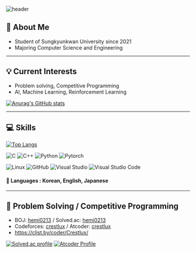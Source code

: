 ![header](https://capsule-render.vercel.app/api?type=waving&color=gradient&customColorList=1,10&height=220&section=header&text=crestlux&fontSize=70)
## 👋 About Me 

- Student of Sungkyunkwan University since 2021
- Majoring Computer Science and Engineering
***
## 💡 Current Interests
- Problem solving, Competitive Programming
- AI, Machine Learning, Reinforcement Learning

[![Anurag's GitHub stats](https://github-readme-stats.vercel.app/api?username=crestlux&show_icons=true&theme=dracula)](https://github.com/anuraghazra/github-readme-stats)
***
## 💻 Skills
[![Top Langs](https://github-readme-stats.vercel.app/api/top-langs/?username=crestlux&layout=compact&langs_count=10)](https://github.com/anuraghazra/github-readme-stats)

![C](https://img.shields.io/badge/c-%2300599C.svg?style=for-the-badge&logo=c&logoColor=white&style=flat-square)
![C++](https://img.shields.io/badge/c++-%2300599C.svg?style=for-the-badge&logo=c%2B%2B&logoColor=white&style=flat-square)
![Python](https://img.shields.io/badge/python-3670A0?style=for-the-badge&logo=python&logoColor=ffdd54&style=flat-square)
![Pytorch](https://img.shields.io/badge/PyTorch-EE4C2C?logo=pytorch&logoColor=white&style=flat-square)

<!--
![Android](https://img.shields.io/badge/Android-3DDC84?logo=android&logoColor=white&style=flat-square)
![JAX](https://img.shields.io/badge/JAX-0056B3?style=for-the-badge&logoColor=white&style=flat-square)
-->

![Linux](https://img.shields.io/badge/Linux-FCC624?style=for-the-badge&logo=linux&logoColor=black&style=flat-square)
![GitHub](https://img.shields.io/badge/github-%23121011.svg?style=for-the-badge&logo=github&logoColor=white&style=flat-square)
![Visual Studio](https://img.shields.io/badge/Visual%20Studio-5C2D91.svg?style=for-the-badge&logo=visual-studio&logoColor=white&style=flat-square)
![Visual Studio Code](https://img.shields.io/badge/Visual%20Studio%20Code-0078d7.svg?style=for-the-badge&logo=visual-studio-code&logoColor=white&style=flat-square)

#### 💬 Languages : Korean, English, Japanese
***
## 📃 Problem Solving / Competitive Programming
- BOJ: [hemi0213](https://www.acmicpc.net/user/hemi0213) / Solved.ac: [hemi0213](https://solved.ac/profile/hemi0213)
- Codeforces: [crestlux](https://codeforces.com/profile/crestlux) / Atcoder: [crestlux](https://atcoder.jp/users/crestlux)
- https://clist.by/coder/Crestlux/

[![Solved.ac profile](http://mazassumnida.wtf/api/v2/generate_badge?boj=hemi0213)](https://solved.ac/hemi0213)
[![Atcoder Profile](https://atcoder-badge.kro.kr?id=crestlux)](https://atcoder.jp/users/crestlux)

<!--
[![BOJ](https://bojstat.vulcan.site/v2/en/hemi0213)](https://www.acmicpc.net/user/hemi0213)
![mazandi profile](http://mazandi.herokuapp.com/api?handle=hemi0213&theme=warm)
-->

<!--
### Hi there 👋
**crestlux/crestlux** is a ✨ _special_ ✨ repository because its `README.md` (this file) appears on your GitHub profile.
Here are some ideas to get you started:

- 🔭 I’m currently working on ...
- 🌱 I’m currently learning ...
- 👯 I’m looking to collaborate on ...
- 🤔 I’m looking for help with ...
- 💬 Ask me about ...
- 📫 How to reach me: ...
- 😄 Pronouns: ...
- ⚡ Fun fact: ...
-->
